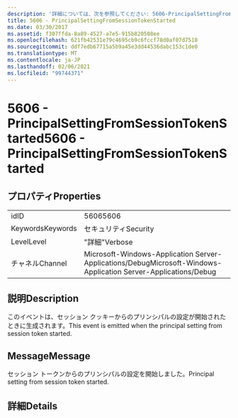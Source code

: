 ```yaml
---
description: '詳細については、次を参照してください: 5606-PrincipalSettingFromSessionTokenStarted'
title: 5606 - PrincipalSettingFromSessionTokenStarted
ms.date: 03/30/2017
ms.assetid: f307ffda-8a89-4527-a7e5-915b820508ee
ms.openlocfilehash: 621fb42531e79c4695cb9c6fccf78d0af07d7518
ms.sourcegitcommit: ddf7edb67715a5b9a45e3dd44536dabc153c1de0
ms.translationtype: MT
ms.contentlocale: ja-JP
ms.lasthandoff: 02/06/2021
ms.locfileid: "99744371"
---
```

# <a name="5606---principalsettingfromsessiontokenstarted"></a><span data-ttu-id="6cb1b-103">5606 - PrincipalSettingFromSessionTokenStarted</span><span class="sxs-lookup"><span data-stu-id="6cb1b-103">5606 - PrincipalSettingFromSessionTokenStarted</span></span>

## <a name="properties"></a><span data-ttu-id="6cb1b-104">プロパティ</span><span class="sxs-lookup"><span data-stu-id="6cb1b-104">Properties</span></span>  
  
|||  
|-|-|  
|<span data-ttu-id="6cb1b-105">id</span><span class="sxs-lookup"><span data-stu-id="6cb1b-105">ID</span></span>|<span data-ttu-id="6cb1b-106">5606</span><span class="sxs-lookup"><span data-stu-id="6cb1b-106">5606</span></span>|  
|<span data-ttu-id="6cb1b-107">Keywords</span><span class="sxs-lookup"><span data-stu-id="6cb1b-107">Keywords</span></span>|<span data-ttu-id="6cb1b-108">セキュリティ</span><span class="sxs-lookup"><span data-stu-id="6cb1b-108">Security</span></span>|  
|<span data-ttu-id="6cb1b-109">Level</span><span class="sxs-lookup"><span data-stu-id="6cb1b-109">Level</span></span>|<span data-ttu-id="6cb1b-110">"詳細"</span><span class="sxs-lookup"><span data-stu-id="6cb1b-110">Verbose</span></span>|  
|<span data-ttu-id="6cb1b-111">チャネル</span><span class="sxs-lookup"><span data-stu-id="6cb1b-111">Channel</span></span>|<span data-ttu-id="6cb1b-112">Microsoft-Windows-Application Server-Applications/Debug</span><span class="sxs-lookup"><span data-stu-id="6cb1b-112">Microsoft-Windows-Application Server-Applications/Debug</span></span>|  
  
## <a name="description"></a><span data-ttu-id="6cb1b-113">説明</span><span class="sxs-lookup"><span data-stu-id="6cb1b-113">Description</span></span>  

 <span data-ttu-id="6cb1b-114">このイベントは、セッション クッキーからのプリンシパルの設定が開始されたときに生成されます。</span><span class="sxs-lookup"><span data-stu-id="6cb1b-114">This event is emitted when the principal setting from session token started.</span></span>  
  
## <a name="message"></a><span data-ttu-id="6cb1b-115">Message</span><span class="sxs-lookup"><span data-stu-id="6cb1b-115">Message</span></span>  

 <span data-ttu-id="6cb1b-116">セッション トークンからのプリンシパルの設定を開始しました。</span><span class="sxs-lookup"><span data-stu-id="6cb1b-116">Principal setting from session token started.</span></span>  
  
## <a name="details"></a><span data-ttu-id="6cb1b-117">詳細</span><span class="sxs-lookup"><span data-stu-id="6cb1b-117">Details</span></span>

